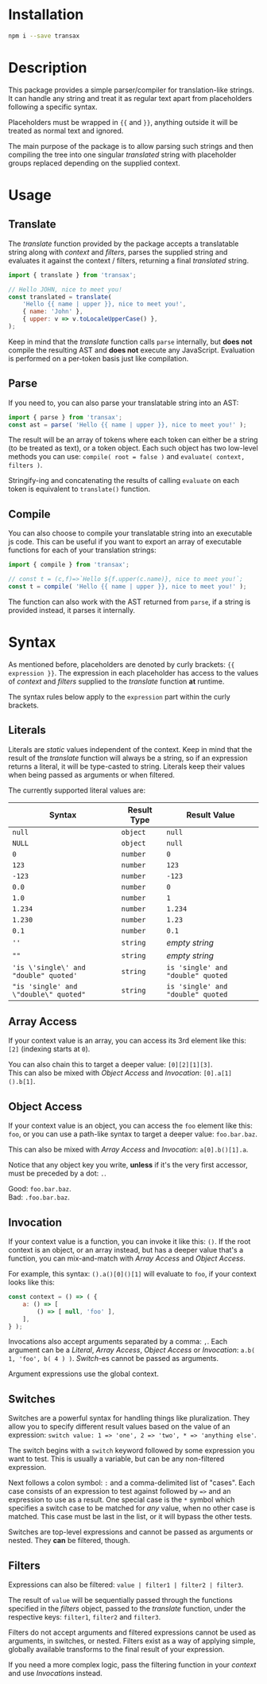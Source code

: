 # Installation

```bash
npm i --save transax
```

# Description

This package provides a simple parser/compiler for translation-like strings.\
It can handle any string and treat it as regular text apart from placeholders following a specific syntax.

Placeholders must be wrapped in `{{` and `}}`, anything outside it will be treated as normal text and ignored.

The main purpose of the package is to allow parsing such strings and then compiling the tree into one singular
*translated* string with placeholder groups replaced depending on the supplied context.

# Usage

## Translate

The *translate* function provided by the package accepts a translatable string along with *context* and *filters*,
parses the supplied string and evaluates it against the context / filters, returning a final *translated* string.

```js
import { translate } from 'transax';

// Hello JOHN, nice to meet you!
const translated = translate(
    'Hello {{ name | upper }}, nice to meet you!',
    { name: 'John' },
    { upper: v => v.toLocaleUpperCase() },
);
```

Keep in mind that the *translate* function calls `parse` internally, but **does not** compile the resulting AST and
**does not** execute any JavaScript. Evaluation is performed on a per-token basis just like compilation.

## Parse

If you need to, you can also parse your translatable string into an AST:

```js
import { parse } from 'transax';
const ast = parse( 'Hello {{ name | upper }}, nice to meet you!' );
```

The result will be an array of tokens where each token can either be a string (to be treated as text), or a token
object. Each such object has two low-level methods you can use: `compile( root = false )` and
`evaluate( context, filters )`.

Stringify-ing and concatenating the results of calling `evaluate` on each token is equivalent to `translate()` function.

## Compile

You can also choose to compile your translatable string into an executable js code. This can be useful if you
want to export an array of executable functions for each of your translation strings:

```js
import { compile } from 'transax';

// const t = (c,f)=>`Hello ${f.upper(c.name)}, nice to meet you!`;
const t = compile( 'Hello {{ name | upper }}, nice to meet you!' );
```

The function can also work with the AST returned from `parse`, if a string is provided instead, it parses it internally.

# Syntax

As mentioned before, placeholders are denoted by curly brackets: `{{ expression }}`. The expression in each placeholder
has access to the values of *context* and *filters* supplied to the *translate* function **at** runtime.

The syntax rules below apply to the `expression` part within the curly brackets.

## Literals

Literals are *static* values independent of the context. Keep in mind that the result of the *translate* function will
always be a string, so if an expression returns a literal, it will be type-casted to string. Literals keep their values
when being passed as arguments or when filtered.

The currently supported literal values are:

| Syntax | Result Type | Result Value |
|---|---|---|
| `null` | `object` | `null` |
| `NULL` | `object` | `null` |
| `0` | `number` | `0` |
| `123` | `number` | `123` |
| `-123` | `number` | `-123` |
| `0.0` | `number` | `0` |
| `1.0` | `number` | `1` |
| `1.234` | `number` | `1.234` |
| `1.230` | `number` | `1.23` |
| `0.1` | `number` | `0.1` |
| `''` | `string` | *empty string* |
| `""` | `string` | *empty string* |
| `'is \'single\' and "double" quoted'` | `string` | `is 'single' and "double" quoted` |
| `"is 'single' and \"double\" quoted"` | `string` | `is 'single' and "double" quoted` |

## Array Access

If your context value is an array, you can access its 3rd element like this: `[2]` (indexing starts at `0`).

You can also chain this to target a deeper value: `[0][2][1][3]`.\
This can also be mixed with *Object Access* and *Invocation*: `[0].a[1]().b[1]`.

## Object Access

If your context value is an object, you can access the `foo` element like this: `foo`, or you can use a path-like syntax
to target a deeper value: `foo.bar.baz`.

This can also be mixed with *Array Access* and *Invocation*: `a[0].b()[1].a`.

Notice that any object key you write, **unless** if it's the very first accessor, must be preceded by a dot: `.`.

Good: `foo.bar.baz`.\
Bad: `.foo.bar.baz`.

## Invocation

If your context value is a function, you can invoke it like this: `()`. If the root context is an object, or an array
instead, but has a deeper value that's a function, you can mix-and-match with *Array Access* and *Object Access*.

For example, this syntax: `().a()[0]()[1]` will evaluate to `foo`, if your context looks like this:

```js
const context = () => ( {
    a: () => [
        () => [ null, 'foo' ],
    ],
} );
```

Invocations also accept arguments separated by a comma: `,`. Each argument can be a *Literal*, *Array Access*,
*Object Access* or *Invocation*: `a.b( 1, 'foo', b( 4 ) )`. *Switch*-es cannot be passed as arguments.

Argument expressions use the global context.

## Switches

Switches are a powerful syntax for handling things like pluralization. They allow you to specify different result values
based on the value of an expression: `switch value: 1 => 'one', 2 => 'two', * => 'anything else'`.

The switch begins with a `switch` keyword followed by some expression you want to test. This is usually a variable,
but can be any non-filtered expression.

Next follows a colon symbol: `:` and a comma-delimited list of "cases". Each case consists of an expression to test
against followed by `=>` and an expression to use as a result. One special case is the `*` symbol which specifies a
switch case to be matched for *any* value, when no other case is matched. This case must be last in the list, or it will
bypass the other tests.

Switches are top-level expressions and cannot be passed as arguments or nested. They **can** be filtered, though.

## Filters

Expressions can also be filtered: `value | filter1 | filter2 | filter3`.

The result of `value` will be sequentially passed through the functions specified in the *filters* object, passed to the
*translate* function, under the respective keys: `filter1`, `filter2` and `filter3`.

Filters do not accept arguments and filtered expressions cannot be used as arguments, in switches, or nested.
Filters exist as a way of applying simple, globally available transforms to the final result of your expression.

If you need a more complex logic, pass the filtering function in your *context* and use *Invocation*s instead.
